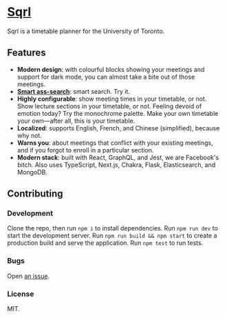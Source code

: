 # [Sqrl](https://sqrl.uoft.in)

Sqrl is a timetable planner for the University of Toronto.

## Features

-   **Modern design**: with colourful blocks showing your meetings and support for dark mode, you can almost take a bite out of those meetings.
-   **[Smart ass-search](https://xkcd.com/37/)**: smart search. Try it.
-   **Highly configurable**: show meeting times in your timetable, or not. Show lecture sections in your timetable, or not. Feeling devoid of emotion today? Try the monochrome palette. Make your own timetable your own—after all, this is your timetable.
-   **Localized**: supports English, French, and Chinese (simplified), because why not.
-   **Warns you**: about meetings that conflict with your existing meetings, and if you forgot to enroll in a particular section.
-   **Modern stack**: built with React, GraphQL, and Jest, we are Facebook's bitch. Also uses TypeScript, Next.js, Chakra, Flask, Elasticsearch, and MongoDB.

## Contributing

### Development

Clone the repo, then run `npm i` to install dependencies. Run `npm run dev` to start the development server. Run `npm run build && npm start` to create a production build and serve the application. Run `npm test` to run tests.

### Bugs

Open [an issue](https://github.com/sqrl-planner/sqrl-client/issues).

### License

MIT.
